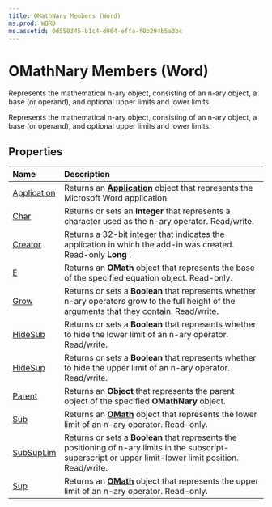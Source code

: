```yaml
---
title: OMathNary Members (Word)
ms.prod: WORD
ms.assetid: 0d550345-b1c4-d964-effa-f0b294b5a3bc
---
```



# OMathNary Members (Word)
Represents the mathematical n-ary object, consisting of an n-ary object, a base (or operand), and optional upper limits and lower limits.

Represents the mathematical n-ary object, consisting of an n-ary object, a base (or operand), and optional upper limits and lower limits.


## Properties



|**Name**|**Description**|
|:-----|:-----|
|[Application](omathnary-application-property-word.md)|Returns an  **[Application](application-object-word.md)** object that represents the Microsoft Word application.|
|[Char](omathnary-char-property-word.md)|Returns or sets an  **Integer** that represents a character used as the n-ary operator. Read/write.|
|[Creator](omathnary-creator-property-word.md)|Returns a 32-bit integer that indicates the application in which the add-in was created. Read-only  **Long** .|
|[E](omathnary-e-property-word.md)|Returns an  **OMath** object that represents the base of the specified equation object. Read-only.|
|[Grow](omathnary-grow-property-word.md)|Returns or sets a  **Boolean** that represents whether n-ary operators grow to the full height of the arguments that they contain. Read/write.|
|[HideSub](omathnary-hidesub-property-word.md)|Returns or sets a  **Boolean** that represents whether to hide the lower limit of an n-ary operator. Read/write.|
|[HideSup](omathnary-hidesup-property-word.md)|Returns or sets a  **Boolean** that represents whether to hide the upper limit of an n-ary operator. Read/write.|
|[Parent](omathnary-parent-property-word.md)|Returns an  **Object** that represents the parent object of the specified **OMathNary** object.|
|[Sub](omathnary-sub-property-word.md)|Returns an  **[OMath](omath-object-word.md)** object that represents the lower limit of an n-ary operator. Read-only.|
|[SubSupLim](omathnary-subsuplim-property-word.md)|Returns or sets a  **Boolean** that represents the positioning of n-ary limits in the subscript-superscript or upper limit-lower limit position. Read/write.|
|[Sup](omathnary-sup-property-word.md)|Returns an  **[OMath](omath-object-word.md)** object that represents the upper limit of an n-ary operator. Read-only.|

